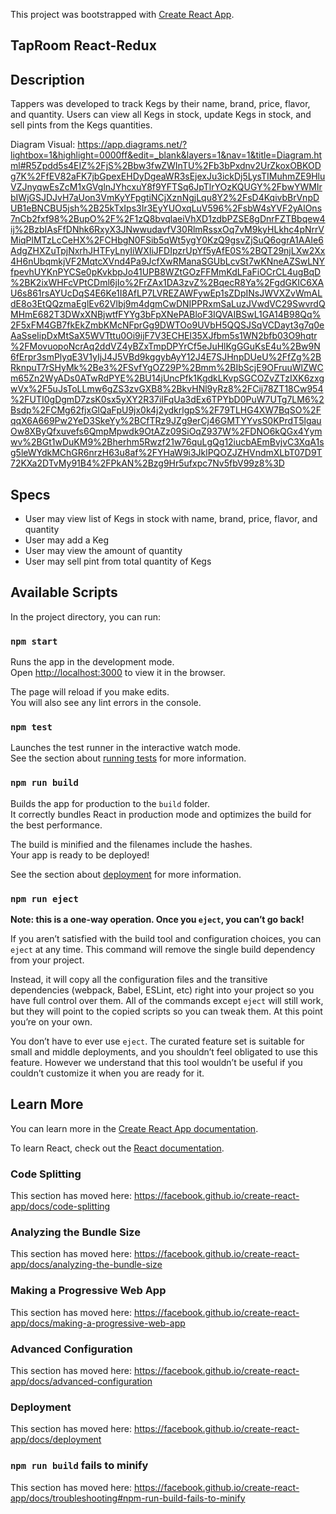 This project was bootstrapped with [Create React App](https://github.com/facebook/create-react-app).

## TapRoom React-Redux

## Description

Tappers was developed to track Kegs by their name, brand, price, flavor, and quantity. Users can view all Kegs in stock, update Kegs in stock, and sell pints from the Kegs quantities. 

Diagram Visual: https://app.diagrams.net/?lightbox=1&highlight=0000ff&edit=_blank&layers=1&nav=1&title=Diagram.html#R5Zpdd5s4EIZ%2FjS%2Bbw3fwZWInTU%2Fb3bPxdnv2UrZkoxOBKODg7K%2FfEV82aFK7jbGpexEHDyDgeaWR3sEjexJu3ickDj5LysTIMuhmZE9HluVZJnyqwEsZcM1xGVglnJYhcxuY8f9YFTSq6JpTlrYOzKQUGY%2FbwYWMIrbIWjGSJDJvH7aUon3VmKyYFpgtiNCjXznNgjLqu8Y2%2FsD4KqivbBrVnpDUB1eBNCBU5jsh%2B25kTxIps3Ir3EyYUOxqLuV596%2FsbW4sYVF2yAlOns7nCb2fxf98%2BupO%2F%2F1zQ8bvqlaeiVhXD1zdbPZSE8gDnrFZTBbqew4ij%2BzbIAsFfDNhk6RxyX3JNwwudavfV30RlmRssxOq7vM9kyHLkhc4pNrrVMiqPlMTzLcCeHX%2FCHbgN0FSib5qWt5ygY0KzQ9gsvZjSuQ6ogrA1AAIe6AdgZHXZuTpjNxrhJHTFyLnyIiWXIiJFDIpzrUpYf5yAfE0S%2BQT29njLXw2Xx4H6nUbqmkjVF2MqtcXVnd4Pa9JcfXwRManaSGUbLcvSt7wKNneAZSwLNYfpevhUYKnPYCSe0pKvkbpJo41UPB8WZtGOzFFMmKdLFaFiOCrCL4ugBqD%2BK2ixWHFcVPtCDml6jIo%2FrZAx1DA3zvZ%2BqecR8Ya%2FgdGKIC6XAU6s861rsAYUcDqS4E6Ke1I8AfLP7LVREZAWFywEp1sZDpINsJWVXZvWmALdE8o3EtQQzmaEglEv62Vlbj9m4dgmCwDNIPPRxmSaLuzJVwdVC29SwvrdQMHmE682T3DWxXNBjwtfFYYg3bFpXNePABloF3IQVAIBSwL1GA14B98Qq%2F5xFM4GB7fkEkZmbKMcNFprGg9DWTOo9UVbH5QQSJSqVCDayt3g7q0eAaSseIipDxMtSaX5WVTttu0Oi9ijF7V3ECHEl35XJfbm5s1WN2bfb03O9hqtr%2FMovuopoNcrAq2ddVZ4yBZxTmpDPYrCf5eJuHlKgGGuKsE4u%2Bw9N6fErpr3smPlyqE3V1yIjJ4J5VBd9kggybAyY12J4E7SJHnpDUeU%2FfZg%2BRknpuT7rSHyMk%2Be3%2FSvfYgOZ29P%2Bmm%2BIbScjE9OFruuWlZWCm65Zn2WyADs0ATwRdPYE%2BU14jUncPfk1KgdkLKvpSGCOZvZTzIXK6zxgwVx%2F5uJsToLLmw6gZS3zvGXB8%2BkvHNl9yRz8%2FCij78ZT18Cw954%2FUTI0gDgmD7zsK0sx5yXY2R37iIFqUa3dEx6TPYbD0PuW7UTg7LM6%2Bsdp%2FCMg62fjxGlQaFpU9jx0k4j2ydkrlgpS%2F79TLHG4XW7BqSO%2FqqX6A669Pw2YeD3SkeYy%2BCfTRz9JZg9erCj46GMTYYvsS0KPrdT5lgauOw8XByQfxuvefs6QmpMpwdk9OtAZz09SiOqZ937W%2FDNO6kQGx4Yymwv%2BGt1wDuKM9%2Bherhm5Rwzf21w76quLgQg12iucbAEmBvjvC3XqA1sg5leWYdkMChGR6nrzH63u8af%2FYHaW9i3JklPQOZJZHVndmXLbT07D9T72KXa2DTvMy91B4%2FPkAN%2Bzg9Hr5ufxpc7Nv5fbV99z8%3D

## Specs

* User may view list of Kegs in stock with name, brand, price, flavor, and quantity 
* User may add a Keg 
* User may view the amount of quantity 
* User may sell pint from total quantity of Kegs

## Available Scripts

In the project directory, you can run:

### `npm start`

Runs the app in the development mode.<br />
Open [http://localhost:3000](http://localhost:3000) to view it in the browser.

The page will reload if you make edits.<br />
You will also see any lint errors in the console.

### `npm test`

Launches the test runner in the interactive watch mode.<br />
See the section about [running tests](https://facebook.github.io/create-react-app/docs/running-tests) for more information.

### `npm run build`

Builds the app for production to the `build` folder.<br />
It correctly bundles React in production mode and optimizes the build for the best performance.

The build is minified and the filenames include the hashes.<br />
Your app is ready to be deployed!

See the section about [deployment](https://facebook.github.io/create-react-app/docs/deployment) for more information.

### `npm run eject`

**Note: this is a one-way operation. Once you `eject`, you can’t go back!**

If you aren’t satisfied with the build tool and configuration choices, you can `eject` at any time. This command will remove the single build dependency from your project.

Instead, it will copy all the configuration files and the transitive dependencies (webpack, Babel, ESLint, etc) right into your project so you have full control over them. All of the commands except `eject` will still work, but they will point to the copied scripts so you can tweak them. At this point you’re on your own.

You don’t have to ever use `eject`. The curated feature set is suitable for small and middle deployments, and you shouldn’t feel obligated to use this feature. However we understand that this tool wouldn’t be useful if you couldn’t customize it when you are ready for it.

## Learn More

You can learn more in the [Create React App documentation](https://facebook.github.io/create-react-app/docs/getting-started).

To learn React, check out the [React documentation](https://reactjs.org/).

### Code Splitting

This section has moved here: https://facebook.github.io/create-react-app/docs/code-splitting

### Analyzing the Bundle Size

This section has moved here: https://facebook.github.io/create-react-app/docs/analyzing-the-bundle-size

### Making a Progressive Web App

This section has moved here: https://facebook.github.io/create-react-app/docs/making-a-progressive-web-app

### Advanced Configuration

This section has moved here: https://facebook.github.io/create-react-app/docs/advanced-configuration

### Deployment

This section has moved here: https://facebook.github.io/create-react-app/docs/deployment

### `npm run build` fails to minify

This section has moved here: https://facebook.github.io/create-react-app/docs/troubleshooting#npm-run-build-fails-to-minify


